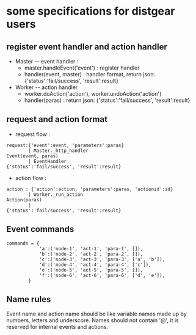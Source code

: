 # some specifications for distgear users

## register event handler and action handler
* Master -- event handler :
    * master.handleEvent('event') : register handler
    * handler(event, master) : handler format, return json: {'status':'fail/success', 'result':result}
* Worker -- action handler
    * worker.doAction('action'), worker.undoAction('action')
    * handler(paras) : return json: {'status':'fail/success', 'result':result}

## request and action format
* request flow :
```
request:{'event':event, 'parameters':paras}
        | Master._http_handler
Event(event, paras)
        | EventHandler
{'status':'fail/success', 'result':result}
```
* action flow :
```
action : {'action':action, 'parameters':paras, 'actionid':id}
        | Worker._run_action
Action(paras)
        |
{'status':'fail/success', 'result':result}
```

## Event commands
```
commands = {
			'a':('node-1', 'act-1', 'para-1', []),
			'b':('node-2', 'act-2', 'para-2', []),
			'c':('node-3', 'act-3', 'para-3', ['a', 'b']),
			'd':('node-4', 'act-4', 'para-4', ['c']),
			'e':('node-5', 'act-5', 'para-5', []),
			'f':('node-6', 'act-6', 'para-6', ['d', 'e']),
		}
```

## Name rules
Event name and action name should be like variable names made up by numbers,
letters and underscore. Names should not contain '@', it is reserved for 
internal events and actions.

